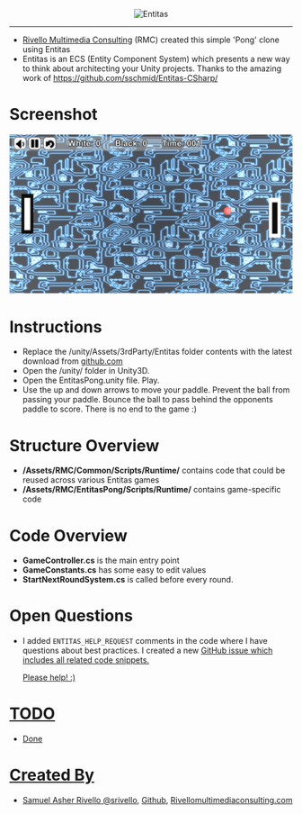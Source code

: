 <p align="center">
    <img src="https://raw.githubusercontent.com/sschmid/Entitas-CSharp/develop/Readme/Images/Entitas-Header.png" alt="Entitas">
</p>

---

* <a href="http://www.RivelloMultimediaConsulting.com/unity/">Rivello Multimedia Consulting</a> (RMC) created this simple 'Pong' clone using Entitas
* Entitas is an ECS (Entity Component System) which presents a new way to think about architecting your Unity projects. Thanks to the amazing work of <a href="http://github.com/sschmid/Entitas-CSharp/">https://github.com/sschmid/Entitas-CSharp/</a>

</p>

Screenshot
=============

![Alt text](/entitas_pong_screenshot.png?raw=true "Screenshot")

Instructions
=============
* Replace the /unity/Assets/3rdParty/Entitas folder contents with the latest download from <a href="http://github.com/sschmid/Entitas-CSharp/">github.com</a></BR>
* Open the /unity/ folder in Unity3D. </BR>
* Open the EntitasPong.unity file. Play.
* Use the up and down arrows to move your paddle. Prevent the ball from passing your paddle. Bounce the ball to pass behind the opponents paddle to score. There is no end to the game :)

Structure Overview
=============
* **/Assets/RMC/Common/Scripts/Runtime/** contains code that could be reused across various Entitas games<BR>
* **/Assets/RMC/EntitasPong/Scripts/Runtime/** contains game-specific code

Code Overview
=============
* **GameController.cs** is the main entry point
* **GameConstants.cs** has some easy to edit values
* **StartNextRoundSystem.cs** is called before every round.

Open Questions
=============
* I added `ENTITAS_HELP_REQUEST` comments in the code where I have questions about best practices. I created a new <a href= "https://github.com/sschmid/Entitas-CSharp/issues/137">GitHub issue which includes all related code snippets.</P> Please help! :)

TODO
=============
* Done


Created By
=============

- Samuel Asher Rivello <a href="https://twitter.com/srivello/">@srivello</a>, <a href="http://www.github.com/RivelloMultimediaConsulting/">Github</a>, <a href="http://www.rivellomultimediaconsulting.com/unity/">Rivellomultimediaconsulting.com</a>

